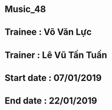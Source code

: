 # Music_48
# Trainee : Võ Văn Lực
# Trainer : Lê Vũ Tấn Tuấn
# Start date : 07/01/2019
# End date : 22/01/2019
